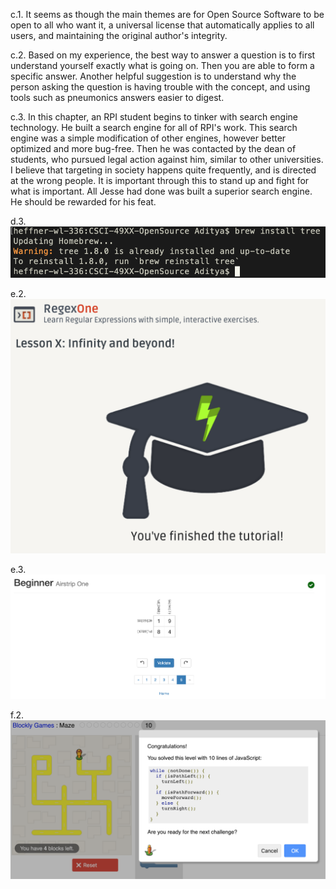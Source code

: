 c.1. It seems as though the main themes are for Open Source Software to be open to all who want it, a universal license that automatically applies to all users, and maintaining the original author's integrity.

c.2. Based on my experience, the best way to answer a question is to first understand yourself exactly what is going on. Then you are able to form a specific answer. Another helpful suggestion is to understand why the person asking the question is having trouble with the concept, and using tools such as pneumonics answers easier to digest.

c.3. In this chapter, an RPI student begins to tinker with search engine technology. He built a search engine for all of RPI's work. This search engine was a simple modification of other engines, however better optimized and more bug-free. Then he was contacted by the dean of students, who pursued legal action against him, similar to other universities. I believe that targeting in society happens quite frequently, and is directed at the wrong people. It is important through this to stand up and fight for what is important. All Jesse had done was built a superior search engine. He should be rewarded for his feat.

d.3. 
![Tree Install](https://github.com/amitra1997/CSCI-49XX-OpenSource/blob/master/Images/Screen%20Shot%202019-01-15%20at%2012.41.13%20PM.png)

e.2. ![Practice Problems](https://github.com/amitra1997/CSCI-49XX-OpenSource/blob/master/Images/Screen%20Shot%202019-01-15%20at%2012.45.29%20PM.png)

e.3. ![Beginner Problems](https://github.com/amitra1997/CSCI-49XX-OpenSource/blob/master/Images/Screen%20Shot%202019-01-15%20at%2012.54.06%20PM.png)

f.2. ![Blockly](https://github.com/amitra1997/CSCI-49XX-OpenSource/blob/master/Images/Screen%20Shot%202019-01-15%20at%201.03.40%20PM.png)